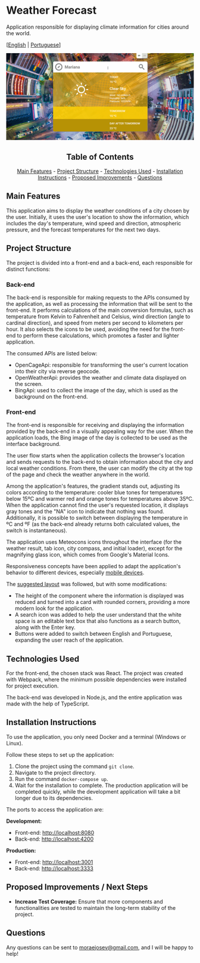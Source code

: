 # Weather Forecast

Application responsible for displaying climate information for cities around the world.

[[English](README.md) | [Portuguese](README.pt.md)]

<p align="center">
  <img src="app.gif" alt="Weather Forecast App" width="1000"/>
</p>

<h2 align="center"> Table of Contents </h2>
<p align="center">
 <a href="#main-features">Main Features</a> -
 <a href="#project-structure">Project Structure</a> -
 <a href="#technologies-used">Technologies Used</a> -
 <a href="#installation-instructions">Installation Instructions</a> -
 <a href="#proposed-improvements--next-steps">Proposed Improvements</a> -
 <a href="#questions">Questions</a>

## Main Features

This application aims to display the weather conditions of a city chosen by the user. Initially, it uses the user's location to show the information, which includes the day's temperature, wind speed and direction, atmospheric pressure, and the forecast temperatures for the next two days.

## Project Structure

The project is divided into a front-end and a back-end, each responsible for distinct functions:

### Back-end

The back-end is responsible for making requests to the APIs consumed by the application, as well as processing the information that will be sent to the front-end. It performs calculations of the main conversion formulas, such as temperature from Kelvin to Fahrenheit and Celsius, wind direction (angle to cardinal direction), and speed from meters per second to kilometers per hour. It also selects the icons to be used, avoiding the need for the front-end to perform these calculations, which promotes a faster and lighter application.

The consumed APIs are listed below:

- OpenCageApi: responsible for transforming the user's current location into their city via reverse geocode.
- OpenWeatherApi: provides the weather and climate data displayed on the screen.
- BingApi: used to collect the image of the day, which is used as the background on the front-end.

### Front-end

The front-end is responsible for receiving and displaying the information provided by the back-end in a visually appealing way for the user. When the application loads, the Bing image of the day is collected to be used as the interface background.

The user flow starts when the application collects the browser's location and sends requests to the back-end to obtain information about the city and local weather conditions. From there, the user can modify the city at the top of the page and check the weather anywhere in the world.

Among the application's features, the gradient stands out, adjusting its colors according to the temperature: cooler blue tones for temperatures below 15ºC and warmer red and orange tones for temperatures above 35ºC. When the application cannot find the user's requested location, it displays gray tones and the "NA" icon to indicate that nothing was found. Additionally, it is possible to switch between displaying the temperature in ºC and ºF (as the back-end already returns both calculated values, the switch is instantaneous).

The application uses Meteocons icons throughout the interface (for the weather result, tab icon, city compass, and initial loader), except for the magnifying glass icon, which comes from Google's Material Icons.

Responsiveness concepts have been applied to adapt the application's behavior to different devices, especially [mobile devices](mobile.png).

The [suggested layout](./exemplo.jpg) <link> was followed, but with some modifications:

- The height of the component where the information is displayed was reduced and turned into a card with rounded corners, providing a more modern look for the application.
- A search icon was added to help the user understand that the white space is an editable text box that also functions as a search button, along with the Enter key.
- Buttons were added to switch between English and Portuguese, expanding the user reach of the application.

## Technologies Used

For the front-end, the chosen stack was React. The project was created with Webpack, where the minimum possible dependencies were installed for project execution.

The back-end was developed in Node.js, and the entire application was made with the help of TypeScript.

## Installation Instructions

To use the application, you only need Docker and a terminal (Windows or Linux).

Follow these steps to set up the application:

1. Clone the project using the command `git clone`.
2. Navigate to the project directory.
3. Run the command `docker-compose up`.
4. Wait for the installation to complete. The production application will be completed quickly, while the development application will take a bit longer due to its dependencies.

The ports to access the application are:

**Development:**
- Front-end: [http://localhost:8080](http://localhost:8080)
- Back-end: [http://localhost:4200](http://localhost:4200)

**Production:**
- Front-end: [http://localhost:3001](http://localhost:3001)
- Back-end: [http://localhost:3333](http://localhost:3333)

## Proposed Improvements / Next Steps

- **Increase Test Coverage:** Ensure that more components and functionalities are tested to maintain the long-term stability of the project.

## Questions

Any questions can be sent to moraejosev@gmail.com, and I will be happy to help!

